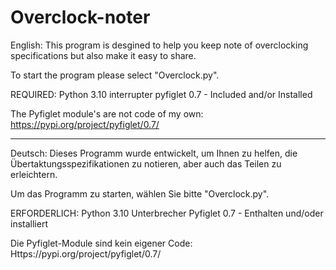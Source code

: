 # Overclock-noter

English:
This program is desgined to help you keep note of overclocking specifications but also make it easy to share.

To start the program please select "Overclock.py".

REQUIRED:
Python 3.10 interrupter
pyfiglet 0.7 - Included and/or Installed

The Pyfiglet module's are not code of my own: 
https://pypi.org/project/pyfiglet/0.7/

---------------------------------------------------------------------------------------------------------------------------------

Deutsch:
Dieses Programm wurde entwickelt, um Ihnen zu helfen, die Übertaktungsspezifikationen zu notieren, aber auch das Teilen zu erleichtern.

Um das Programm zu starten, wählen Sie bitte "Overclock.py".

ERFORDERLICH:
Python 3.10 Unterbrecher
Pyfiglet 0.7 - Enthalten und/oder installiert

Die Pyfiglet-Module sind kein eigener Code:
Https://pypi.org/project/pyfiglet/0.7/


